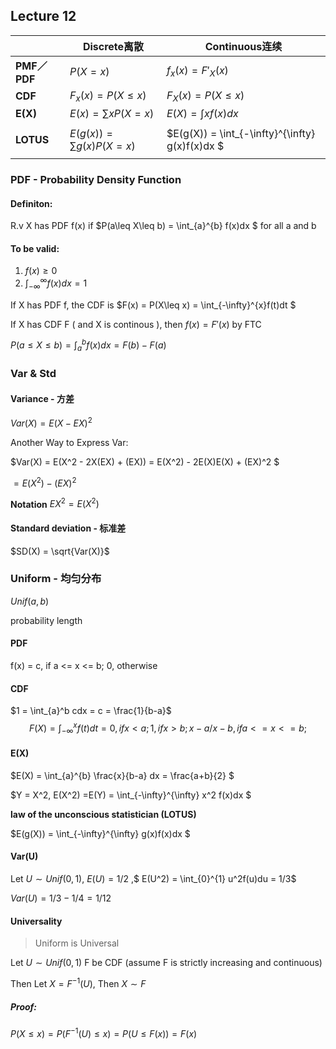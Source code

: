 ## Lecture 12

|             | Discrete离散                     | Continuous连续                             |
| ----------- | ------------------------------ | ---------------------------------------- |
| **PMF／PDF** | $P(X=x)$                       | $f_x(x) = F'_X(x)$                       |
| **CDF**     | $F_x(x) = P(X\le x)$           | $F_X(x) = P(X\le x)$                     |
| **E(X)**    | $E(x) = \sum_{} xP(X=x)$       | $E(X) = \int xf(x)dx$                    |
|             |                                |                                          |
| **LOTUS**   | $E(g(x)) = \sum_{} g(x)P(X=x)$ | $E(g(X)) = \int_{-\infty}^{\infty} g(x)f(x)dx $ |
|             |                                |                                          |

### PDF - Probability Density Function

#### Definiton:

R.v X has PDF f(x) if $P(a\leq X\leq b) = \int_{a}^{b} f(x)dx $  for all a and b

#### To be valid:

1. $f(x) \ge 0$
2. $\int_{-\infty}^{\infty} f(x)dx = 1$  

If X has PDF f, the CDF is $F(x) = P(X\leq x) = \int_{-\infty}^{x}f(t)dt $   

If X has CDF F ( and X is continous ), then $f(x) =F'(x)$ by FTC

$P(a\le X\le b) = \int_{a}^{b} f(x)dx = F(b) - F(a )$   

### Var & Std

#### Variance - 方差

$Var(X) = E(X - EX)^2$  

Another Way to Express Var:

$Var(X) = E(X^2 - 2X(EX) + (EX)) = E(X^2) - 2E(X)E(X) + (EX)^2 $

$= E(X^2) - (EX)^2$

**Notation** $EX^2 = E(X^2)$ 

#### Standard deviation - 标准差

 $SD(X) = \sqrt{Var(X)}$  

### Uniform - 均匀分布

$Unif(a,b)$

probability length

#### PDF

 f(x) = c, if a <= x <= b; 0, otherwise 

#### CDF

$1 = \int_{a}^b cdx = c = \frac{1}{b-a}$ 
$$
F(X)= \int_{-\infty}^{x} f(t)dt = 0, if x < a; 1, if x > b; x-a/x-b, if a<=x <= b;
$$

#### E(X)

$E(X) = \int_{a}^{b} \frac{x}{b-a} dx = \frac{a+b}{2} $  

$Y = X^2, E(X^2) =E(Y) = \int_{-\infty}^{\infty} x^2 f(x)dx $ 

**law of the unconscious statistician (LOTUS)**

$E(g(X)) = \int_{-\infty}^{\infty} g(x)f(x)dx $  

#### Var(U)

Let $U\sim Unif(0,1),\ E(U) = 1/2$ ,$ E(U^2) = \int_{0}^{1} u^2f(u)du = 1/3$

$Var(U) = 1/3 - 1/4 = 1/12$ 

#### Universality

> Uniform is Universal 

Let $U\sim Unif(0,1)$ F be CDF (assume F is strictly increasing and continuous)

Then Let $X = F^{-1}(U)$, Then $X \sim F$  

##### Proof:

 $P(X\leq x) = P(F^{-1} (U) \leq x) =P(U\leq F(x)) = F(x)$ 